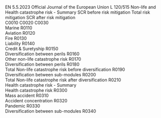 EN  5.5.2023 Official Journal of the European Union L 120/515
 Non-life and Health catastrophe risk - Summary  SCR before risk 
mitigation  Total risk mitigation  SCR after risk mitigation  
C0010  C0020  C0030  
Marine  R0110  
Aviation  R0120  
Fire  R0130  
Liability  R0140  
Credit & Suretyship  R0150  
Diversification between perils  R0160  
Other non-life catastrophe risk  R0170  
Diversification between perils  R0180  
Total Non-life catastrophe risk before diversification  R0190  
Diversification between sub-modules  R0200  
Total Non-life catastrophe risk after diversification  R0210  
Health catastrophe risk - Summary  
Health catastrophe risk  R0300  
Mass accident  R0310  
Accident concentration  R0320  
Pandemic  R0330  
Diversification between sub-modules  R0340